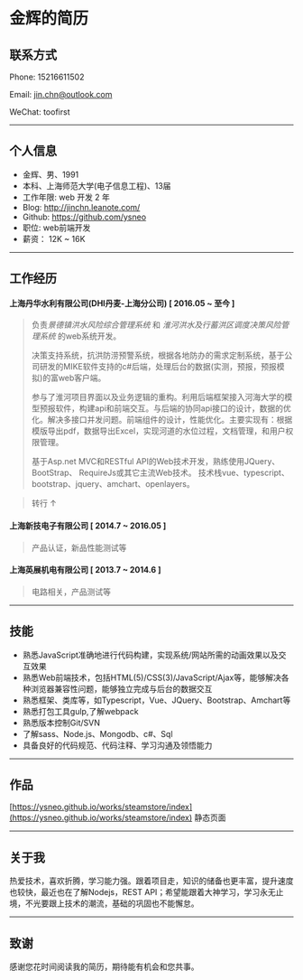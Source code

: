 # 金辉的简历

## 联系方式

Phone: 15216611502

Email: jin.chn@outlook.com

WeChat: toofirst

---

## 个人信息

* 金辉、男、1991
* 本科、上海师范大学(电子信息工程)、13届
* 工作年限: web 开发 2 年
* Blog: http://jinchn.leanote.com/
* Github: https://github.com/ysneo
* 职位: web前端开发
* 薪资： 12K ~ 16K

---

## 工作经历

#### 上海丹华水利有限公司(DHI丹麦-上海分公司) [ 2016.05 ~ 至今 ]

> 负责*景德镇洪水风险综合管理系统* 和 *淮河洪水及行蓄洪区调度决策风险管理系统* 的web系统开发。
>
> 决策支持系统，抗洪防涝预警系统，根据各地防办的需求定制系统，基于公司研发的MIKE软件支持的c#后端，处理后台的数据(实测，预报，预报模拟)的富web客户端。
>
> 参与了淮河项目界面以及业务逻辑的重构。利用后端框架接入河海大学的模型预报软件，构建api和前端交互。与后端的协同api接口的设计，数据的优化。解决多接口并发问题。前端组件的设计，性能优化。主要实现有：根据模版导出pdf，数据导出Excel，实现河道的水位过程，文档管理，和用户权限管理。
>
> 基于Asp.net MVC和RESTful API的Web技术开发，熟练使用JQuery、BootStrap、 RequireJs或其它主流Web技术。
> 技术栈vue、typescript、bootstrap、jquery、amchart、openlayers。


 > ​转行 ↑

#### 上海新技电子有限公司 [ 2014.7 ~ 2016.05 ]

> 产品认证，新品性能测试等

#### 上海英展机电有限公司 [ 2013.7 ~ 2014.6 ]

> 电路相关，产品测试等

---

## 技能

* 熟悉JavaScript准确地进行代码构建，实现系统/网站所需的动画效果以及交互效果
* 熟悉Web前端技术，包括HTML(5)/CSS(3)/JavaScript/Ajax等，能够解决各种浏览器兼容性问题，能够独立完成与后台的数据交互
* 熟悉框架、类库等，如Typescript，Vue、JQuery、Bootstrap、Amchart等
* 熟悉打包工具gulp,了解webpack
* 熟悉版本控制Git/SVN
* 了解sass、Node.js、Mongodb、c#、Sql
* 具备良好的代码规范、代码注释、学习沟通及领悟能力

---
## 作品
[https://ysneo.github.io/works/steamstore/index](https://ysneo.github.io/works/steamstore/index) 静态页面

---

## 关于我

热爱技术，喜欢折腾，学习能力强。跟着项目走，知识的储备也更丰富，提升速度也较快，最近也在了解Nodejs，REST API；希望能跟着大神学习，学习永无止境，不光要跟上技术的潮流，基础的巩固也不能懈怠。

---


## 致谢

感谢您花时间阅读我的简历，期待能有机会和您共事。
